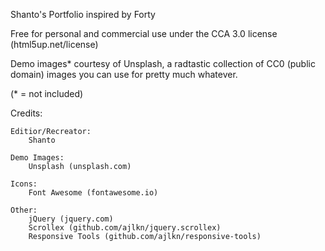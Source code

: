 Shanto's Portfolio inspired by Forty 

Free for personal and commercial use under the CCA 3.0 license (html5up.net/license)




Demo images* courtesy of Unsplash, a radtastic collection of CC0 (public domain) images
you can use for pretty much whatever.

(* = not included)




Credits:

	Editior/Recreator:
		Shanto

	Demo Images:
		Unsplash (unsplash.com)

	Icons:
		Font Awesome (fontawesome.io)

	Other:
		jQuery (jquery.com)
		Scrollex (github.com/ajlkn/jquery.scrollex)
		Responsive Tools (github.com/ajlkn/responsive-tools)
